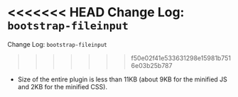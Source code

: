 <<<<<<< HEAD
Change Log: `bootstrap-fileinput`
=======
Change Log: `bootstrap-fileinput`
>>>>>>> f50e02f41e533631298e15981b7516e03b25b787
- Size of the entire plugin is less than 11KB (about 9KB for the minified JS and 2KB for the minified CSS).